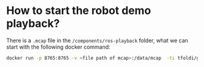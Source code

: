 # How to start the robot demo playback?

There is a `.mcap` file in the `/components/ros-playback` folder, what we can start with the following docker command:

```bash
docker run -p 8765:8765 -v <file path of mcap>:/data/mcap  -ti tfoldi/go2-demo-playback
```
